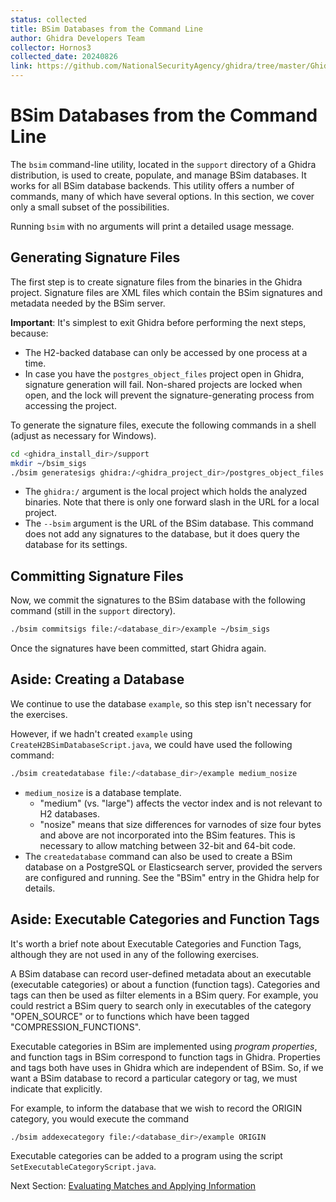 ```yaml
---
status: collected
title: BSim Databases from the Command Line  
author: Ghidra Developers Team
collector: Hornos3
collected_date: 20240826
link: https://github.com/NationalSecurityAgency/ghidra/tree/master/GhidraDocs/GhidraClass/BSim/BSimTutorial_BSim_Command_Line.md
---
```


# BSim Databases from the Command Line 

The ``bsim`` command-line utility, located in the ``support`` directory of a Ghidra distribution, is used to create, populate, and manage BSim databases.
It works for all BSim database backends.
This utility offers a number of commands, many of which have several options.
In this section, we cover only a small subset of the possibilities.  

Running ``bsim`` with no arguments will print a detailed usage message.
   
## Generating Signature Files

The first step is to create signature files from the binaries in the Ghidra project.
Signature files are XML files which contain the BSim signatures and metadata needed by the BSim server.

**Important**: It's simplest to exit Ghidra before performing the next steps, because:
- The H2-backed database can only be accessed by one process at a time.
- In case you have the ``postgres_object_files`` project open in Ghidra, signature generation will fail.
  Non-shared projects are locked when open, and the lock will prevent the signature-generating process from accessing the project.

To generate the signature files, execute the following commands in a shell (adjust as necessary for Windows).

```bash
cd <ghidra_install_dir>/support
mkdir ~/bsim_sigs
./bsim generatesigs ghidra:/<ghidra_project_dir>/postgres_object_files --bsim file:/<database_dir>/example ~/bsim_sigs
```

-  The ``ghidra:/`` argument is the local project which holds the analyzed binaries.
Note that there is only one forward slash in the URL for a local project.
-  The ``--bsim`` argument is the URL of the BSim database.
This command does not add any signatures to the database, but it does query the database for its settings.

## Committing Signature Files

Now, we commit the signatures to the BSim database with the following command (still in the ``support`` directory).

```bash
./bsim commitsigs file:/<database_dir>/example ~/bsim_sigs 
```

Once the signatures have been committed, start Ghidra again.

## Aside: Creating a Database

We continue to use the database ``example``, so this step isn't necessary for the exercises.

However, if we hadn't created ``example`` using ``CreateH2BSimDatabaseScript.java``, we could have used the following command:

```bash
./bsim createdatabase file:/<database_dir>/example medium_nosize
```
- ``medium_nosize`` is a database template. 
    - "medium" (vs. "large") affects the vector index and is not relevant to H2 databases.  
    - "nosize" means that size differences for varnodes of size four bytes and above are not incorporated into the BSim features.
    This is necessary to allow matching between 32-bit and 64-bit code.
- The ``createdatabase`` command can also be used to create a BSim database on a PostgreSQL or Elasticsearch server, provided the servers are configured and running. 
See the "BSim" entry in the Ghidra help for details.

## Aside: Executable Categories and Function Tags

It's worth a brief note about Executable Categories and Function Tags, although they are not used in any of the following exercises.

A BSim database can record user-defined metadata about an executable (executable categories) or about a function (function tags).
Categories and tags can then be used as filter elements in a BSim query.
For example, you could restrict a BSim query to search only in executables of the category "OPEN_SOURCE" or to functions which have been tagged "COMPRESSION_FUNCTIONS".  

Executable categories in BSim are implemented using *program properties*, and function tags in BSim correspond to function tags in Ghidra. Properties and tags both have uses in Ghidra which are independent of BSim.
So, if we want a BSim database to record a particular category or tag, we must indicate that explicitly.

For example, to inform the database that we wish to record the ORIGIN category, you would execute the command

```bash
./bsim addexecategory file:/<database_dir>/example ORIGIN
```

Executable categories can be added to a program using the script ``SetExecutableCategoryScript.java``.

Next Section: [Evaluating Matches and Applying Information](BSimTutorial_Evaluating_Matches.md)
